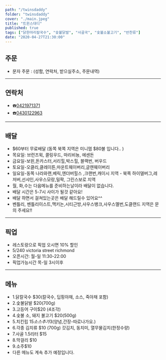 ```yaml
---
path: "/twinsdaddy"
folder: "twinsdaddy"
cover: "./main.jpeg"
title: "트윈스대디"
published: true
tags: ["닭한마리칼국수", "숯불닭발", "사골국", "숯불소불고기", "반찬류"]
date: "2020-04-27T21:30:00"
---
```


## 주문
- 문자 주문 :
 (성함,
 연락처,
 받으실주소,
 주문내역)

---

## 연락처
- ☎️<a href="tel:0421971371">0421971371</a>
- ☎️<a href="tel:0430122963">0430122963</a>

---

## 배달
- $60부터 무료배달
(동쪽 북쪽 지역은 미니멈 $80불 입니다.. )
- 목요일: 브런즈윅, 콜링우드, 마리비뇽, 에센돈
- 금요일-보윈,돈카스터,서리힐,박스힐, 블랙번, 버우드
- 토요일-오클리,클레이튼,마운트웨이버리,글렌웨이버리
- 일요일-동쪽 나라와랜,베릭,엔더버힐스 ,크랜번,캐이시 지역 - 북쪽 하이델버그,레저버,선샤인,사우스모랑,밀팍, 그린스보로 지역
- 월, 화,수는 다음메뉴를 준비하는날이라 배달이 없습니다.
- 배달 시간은 5-7시 사이가 될것 같아요! 
- 배달 하면서 걸쳐있는곳은 배달 해드릴수 있어요^^
- 벤틀리, 벤틀리이스트,맥키논,시티근방,사우스뱅크,사우스멜번,도클랜드 지역은 문의 주세요!!
---

## 픽업
- 레스토랑으로 픽업 오시면 10% 할인  
- 5/240 victoria street richmond
- 오픈시간: 월-일 11:30-22:00
- 픽업가능시간 목-일 3시이후

---

## 메뉴
- 1.닭칼국수 $30(칼국수, 딥핑야채, 소스, 죽야채 포함)
- 2.숯불닭발 $20(700g)
- 3.고등어 구이$20 (4조각)
- 4.숯불 소, 돼지 불고기 $20(500g)
- 5.치킨립 $15 소스추가$3(양념,간장-따로나가요.)
- 6.각종 김치류 $10 (700g) 갓김치, 동치미, 열무물김치(한정수량)
- 7.사골 1.5리터 $15
- 8.막걸리 $10
- 9.소주$10
- 다른 메뉴도 계속 추가 예정입니다.

